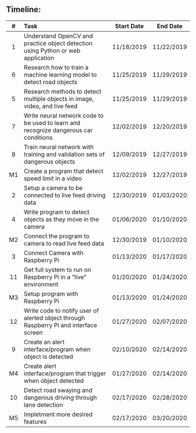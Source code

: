 ## Timeline:
| # | Task | Start Date | End Date |
|:---:|:-----|:----------:|:--------:|
|1|Understand OpenCV and practice object detection using Python or web application|11/18/2019|11/22/2019|
|6|Research how to train a machine learning model to detect road objects|11/25/2019|11/29/2019|
|5|Research methods to detect multiple objects in image, video, and live feed|11/25/2019|11/29/2019|
|7|Write neural network code to be used to learn and recognize dangerous car conditions|12/02/2019|12/20/2019|
|8|Train neural network with training and validation sets of dangerous objects|12/09/2019|12/27/2019|
|M1|Create a program that detect speed limit in a video|12/02/2019|12/27/2019|
|2|Setup a camera to be connected to live feed driving data|12/30/2019|01/03/2020|
|4|Write program to detect objects as they move in the camera|01/06/2020|01/10/2020|
|M2|Connect the program to camera to read live feed data|12/30/2019|01/10/2020|
|3|Connect Camera with Raspberry Pi|01/13/2020|01/17/2020|
|11|Get full system to run on Raspberry Pi in a “live” environment|01/20/2020|01/24/2020|
|M3|Setup program with Raspberry Pi|01/13/2020|01/24/2020|
|12|Write code to notify user of alerted object through Raspberry Pi and interface screen|01/27/2020|02/07/2020|
|9|Create an alert interface/program when object is detected|02/10/2020|02/14/2020|
|M4|Create alert interface/program that trigger when object detected|01/27/2020|02/14/2020|
|10|Detect road swaying and dangerous driving through lane detection|02/17/2020|02/28/2020|
|M5|Impletment more desired features|02/17/2020|03/20/2020|